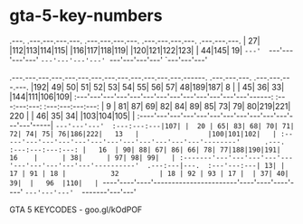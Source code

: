 # gta-5-key-numbers


.---.  .---.---.---.---. .---.---.---.---. .---.---.---.---.  .---.---.---.
| 27|  |112|113|114|115| |116|117|118|119| |120|121|122|123|  | 44|145| 19|
`---'  `---'---'---'---' `---'---'---'---' `---'---'---'---'  `---'---'---'

.---.---.---.---.---.---.---.---.---.---.---.---.---.------.  .---.---.---.  .---.---.---.---.
|192| 49| 50| 51| 52| 53| 54| 55| 56| 57| 48|189|187|   8  |  | 45| 36| 33|  |144|111|106|109|
:---'---'---'---'---'---'---'---'---'---'---'---'---'------:  :---:---:---:  :---:---:---:---:
|  9 | 81| 87| 69| 82| 84| 89| 85| 73| 79| 80|219|221| 220 |  | 46| 35| 34|  |103|104|105|   |
:----'---'---'---'---'---'---'---'---'---'---'---'---'-----|  `---'---'---'  :---:---:---|107|
|  20 | 65| 83| 68| 70| 71| 72| 74| 75| 76|186|222|   13   |                 |100|101|102|   |
:-----'---'---'---'---'---'---'---'---'---'---'---'--------'      .---.      :---:---:---:---:
|   16  | 90| 88| 67| 86| 66| 78| 77|188|190|191|    16    |      | 38|      | 97| 98| 99|   |
:-------'---'---'---'---'---'---'---'---'---'---'----------'  .---:---|---.  :---'---:---| 13|
| 17 | 91 | 18 |           32          | 18 | 92 | 93 | 17 |  | 37| 40| 39|  |   96  |110|   |
`----'----'----'-----------------------'----'----'----'----'  `---'---'---'  `-------'---'---'



GTA 5 KEYCODES - goo.gl/kOdPOF
